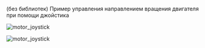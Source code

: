 (без библиотек)
Пример управления направлением вращения двигателя при помощи джойстика

![motor_joystick](https://github.com/sevibogdanov/arduino/assets/130535023/ea5c9856-1647-4f75-971d-dedb6b1c5560)

![motor_joystick](https://github.com/sevibogdanov/arduino/assets/130535023/ab73cc76-5dfc-4834-833d-0463313c4f70)
